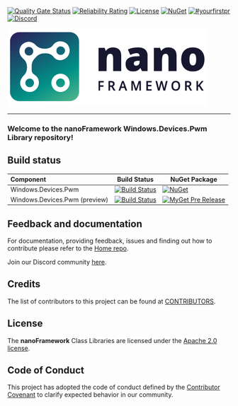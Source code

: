 [![Quality Gate Status](https://sonarcloud.io/api/project_badges/measure?project=nanoframework_lib-Windows.Devices.Pwm&metric=alert_status)](https://sonarcloud.io/dashboard?id=nanoframework_lib-Windows.Devices.Pwm) [![Reliability Rating](https://sonarcloud.io/api/project_badges/measure?project=nanoframework_lib-Windows.Devices.Pwm&metric=reliability_rating)](https://sonarcloud.io/dashboard?id=nanoframework_lib-Windows.Devices.Pwm) [![License](https://img.shields.io/badge/License-Apache%202.0-blue.svg)](https://github.com/nanoframework/Home/blob/master/LICENSE) [![NuGet](https://img.shields.io/nuget/dt/nanoFramework.Windows.Devices.Pwm.svg)]() [![#yourfirstpr](https://img.shields.io/badge/first--timers--only-friendly-blue.svg)](https://github.com/nanoframework/Home/blob/master/CONTRIBUTING.md) [![Discord](https://img.shields.io/discord/478725473862549535.svg)](https://discord.gg/gCyBu8T)


![nanoFramework logo](https://github.com/nanoframework/Home/blob/master/resources/logo/nanoFramework-repo-logo.png)

-----

### Welcome to the **nanoFramework** Windows.Devices.Pwm Library repository!


## Build status

| Component | Build Status | NuGet Package |
|:-|---|---|
| Windows.Devices.Pwm | [![Build Status](https://dev.azure.com/nanoframework/Windows.Devices.Pwm/_apis/build/status/nanoframework.lib-Windows.Devices.Pwm?branchName=develop)](https://dev.azure.com/nanoframework/Windows.Devices.Pwm/_build/latest?definitionId=8?branchName=master) | [![NuGet](https://img.shields.io/nuget/v/nanoFramework.Windows.Devices.Pwm.svg)](https://www.nuget.org/packages/nanoFramework.Windows.Devices.Pwm/)  |
| Windows.Devices.Pwm (preview) | [![Build Status](https://dev.azure.com/nanoframework/Windows.Devices.Pwm/_apis/build/status/nanoframework.lib-Windows.Devices.Pwm?branchName=develop)](https://dev.azure.com/nanoframework/Windows.Devices.Pwm/_build/latest?definitionId=8?branchName=develop) | [![MyGet Pre Release](https://img.shields.io/myget/nanoframework-dev/vpre/nanoFramework.Windows.Devices.Pwm.svg)](https://www.myget.org/feed/nanoframework-dev/package/nuget/nanoFramework.Windows.Devices.Pwm) |


## Feedback and documentation

For documentation, providing feedback, issues and finding out how to contribute please refer to the [Home repo](https://github.com/nanoframework/Home).

Join our Discord community [here](https://discord.gg/gCyBu8T).


## Credits

The list of contributors to this project can be found at [CONTRIBUTORS](https://github.com/nanoframework/Home/blob/master/CONTRIBUTORS.md).


## License

The **nanoFramework** Class Libraries are licensed under the [Apache 2.0 license](http://www.apache.org/licenses/LICENSE-2.0).


## Code of Conduct
This project has adopted the code of conduct defined by the [Contributor Covenant](http://contributor-covenant.org/)
to clarify expected behavior in our community.
